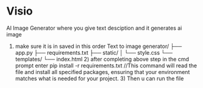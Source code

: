 # Visio
AI Image Generator where you give text desciption and it generates ai image 
1) make sure it is in saved in this order
   Text to image generator/
├── app.py
├── requirements.txt
├── static/
│   └── style.css
└── templates/
    └── index.html
   2) after completing above step in the cmd prompt enter pip install -r requirements.txt //This command will read the file and install all specified packages, ensuring that your environment matches what is needed for your project.
   3) Then u can run the file 
